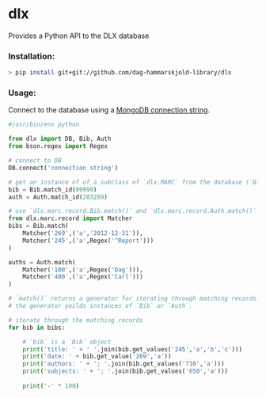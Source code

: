 
# dlx
Provides a Python API to the DLX database

### Installation:
```bash
> pip install git+git://github.com/dag-hammarskjold-library/dlx
```

### Usage:

Connect to the database using a [MongoDB connection string](https://docs.mongodb.com/manual/reference/connection-string/).

```python
#/usr/bin/env python

from dlx import DB, Bib, Auth
from bson.regex import Regex

# connect to DB
DB.connect('connection string')

# get an instance of of a subclass of `dlx.MARC` from the database (`Bib` or `Auth`)
bib = Bib.match_id(99999)
auth = Auth.match_id(283289)

# use `dlx.marc.record.Bib.match()` and `dlx.marc.record.Auth.match()` with a series of `dlx.marc.record.Matcher` obejcts to write queries.
from dlx.marc.record import Matcher
bibs = Bib.match(
    Matcher('269',('a','2012-12-31')),
    Matcher('245',('a',Regex('^Report')))
)

auths = Auth.match(
    Matcher('100',('a',Regex('Dag'))),
    Matcher('400',('a',Regex('Carl')))
)

# `match()` returns a generator for iterating through matching records.
# the generator yeilds instances of `Bib` or `Auth`.

# iterate through the matching records
for bib in bibs:

    # `bib` is a `Bib` object
    print('title: ' + ' '.join(bib.get_values('245','a','b','c')))
    print('date: ' + bib.get_value('269','a'))
    print('authors: ' + '; '.join(bib.get_values('710','a')))
    print('subjects: ' + '; '.join(bib.get_values('650','a')))
        
    print('-' * 100)
    
```
